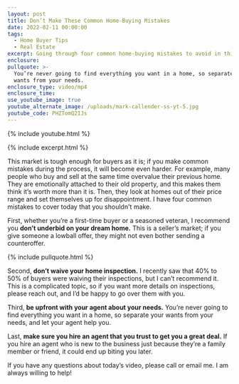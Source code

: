 ```yaml
---
layout: post
title: Don’t Make These Common Home-Buying Mistakes
date: 2022-02-11 00:00:00
tags:
  - Home Buyer Tips
  - Real Estate
excerpt: Going through four common home-buying mistakes to avoid in this market.
enclosure:
pullquote: >-
  You’re never going to find everything you want in a home, so separate your
  wants from your needs.
enclosure_type: video/mp4
enclosure_time:
use_youtube_image: true
youtube_alternate_image: /uploads/mark-callender-ss-yt-5.jpg
youtube_code: PHZTomQ2IJs
---
```

{% include youtube.html %}

{% include excerpt.html %}

This market is tough enough for buyers as it is; if you make common mistakes during the process, it will become even harder. For example, many people who buy and sell at the same time overvalue their previous home. They are emotionally attached to their old property, and this makes them think it’s worth more than it is. Then, they look at homes out of their price range and set themselves up for disappointment. I have four common mistakes to cover today that you shouldn't make.

First, whether you’re a first-time buyer or a seasoned veteran, I recommend you **don’t underbid on your dream home.** This is a seller’s market; if you give someone a lowball offer, they might not even bother sending a counteroffer.&nbsp;

{% include pullquote.html %}

Second, **don’t waive your home inspection.** I recently saw that 40% to 50% of buyers were waiving their inspections, but I can’t recommend it. This is a complicated topic, so if you want more details on inspections, please reach out, and I’d be happy to go over them with you.&nbsp;

Third, **be upfront with your agent about your needs.** You’re never going to find everything you want in a home, so separate your wants from your needs, and let your agent help you.&nbsp;

Last, **make sure you hire an agent that you trust to get you a great deal.** If you hire an agent who is new to the business just because they’re a family member or friend, it could end up biting you later.&nbsp;

If you have any questions about today’s video, please call or email me. I am always willing to help\!
